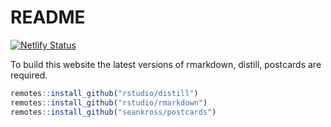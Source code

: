 # README

[![Netlify Status](https://api.netlify.com/api/v1/badges/f19f29a7-2a80-4eb4-88e2-8d1e5728060e/deploy-status)](https://app.netlify.com/sites/kpatelis/deploys)

To build this website the latest versions of rmarkdown, distill, postcards are required.

```r
remotes::install_github("rstudio/distill")
remotes::install_github("rstudio/rmarkdown")
remotes::install_github("seankross/postcards")
```
